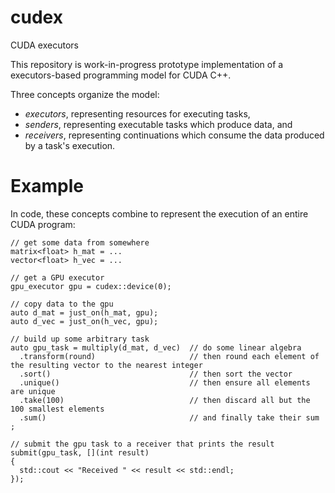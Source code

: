 # cudex
CUDA executors

This repository is work-in-progress prototype implementation of a executors-based programming model for CUDA C++.

Three concepts organize the model:

* *executors*, representing resources for executing tasks,
* *senders*, representing executable tasks which produce data, and
* *receivers*, representing continuations which consume the data produced by a task's execution.

# Example

In code, these concepts combine to represent the execution of an entire CUDA program:

    // get some data from somewhere
    matrix<float> h_mat = ...
    vector<float> h_vec = ...
 
    // get a GPU executor 
    gpu_executor gpu = cudex::device(0);
 
    // copy data to the gpu
    auto d_mat = just_on(h_mat, gpu);
    auto d_vec = just_on(h_vec, gpu);
 
    // build up some arbitrary task
    auto gpu_task = multiply(d_mat, d_vec)  // do some linear algebra
      .transform(round)                     // then round each element of the resulting vector to the nearest integer
      .sort()                               // then sort the vector
      .unique()                             // then ensure all elements are unique
      .take(100)                            // then discard all but the 100 smallest elements
      .sum()                                // and finally take their sum
    ;

    // submit the gpu task to a receiver that prints the result
    submit(gpu_task, [](int result)
    {
      std::cout << "Received " << result << std::endl;
    });

